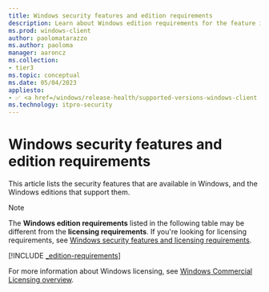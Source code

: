 ```yaml
---
title: Windows security features and edition requirements
description: Learn about Windows edition requirements for the feature included in Windows.
ms.prod: windows-client
author: paolomatarazzo
ms.author: paoloma
manager: aaroncz
ms.collection:
- tier3
ms.topic: conceptual
ms.date: 05/04/2023
appliesto:
- ✅ <a href=/windows/release-health/supported-versions-windows-client target=_blank>Windows 11</a>
ms.technology: itpro-security
---
```


# Windows security features and edition requirements

This article lists the security features that are available in Windows, and the Windows editions that support them.

> [!NOTE]
> The **Windows edition requirements** listed in the following table may be different from the **licensing requirements**. If you're looking for licensing requirements, see [Windows security features and licensing requirements](security-features-licensing-requirements.md).

[!INCLUDE [_edition-requirements](../../../includes/licensing/_edition-requirements.md)]

For more information about Windows licensing, see [Windows Commercial Licensing overview](/windows/whats-new/windows-licensing.md).
